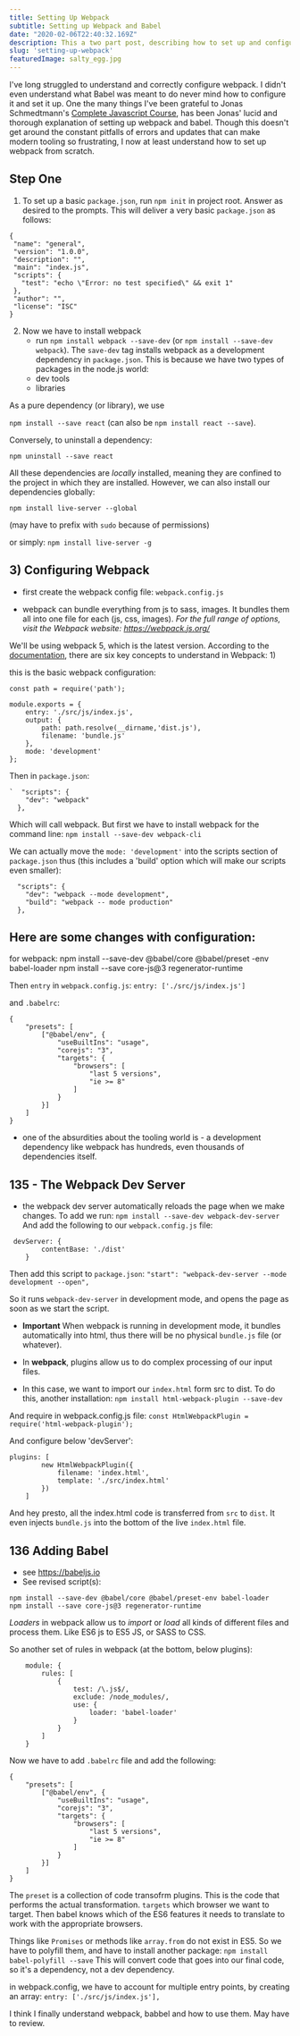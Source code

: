 ```yaml
---
title: Setting Up Webpack
subtitle: Setting up Webpack and Babel
date: "2020-02-06T22:40:32.169Z"
description: This a two part post, describing how to set up and configure Webpack and Babel.
slug: 'setting-up-webpack'
featuredImage: salty_egg.jpg
---
```


  I've long struggled to understand and correctly configure webpack. I didn't even understand what Babel was meant to do never mind how to configure it and set it up. One the many things I've been grateful to Jonas Schmedtmann's <a href="https://www.udemy.com/course/the-complete-javascript-course/">Complete Javascript Course</a>, has been Jonas' lucid and thorough explanation of setting up webpack and babel. Though this doesn't get around the constant pitfalls of errors and updates that can make modern tooling so frustrating, I now at least understand how to set up webpack from scratch. 

## Step One

 1) To set up a basic `package.json`, run `npm init` in project root. Answer as desired to the prompts. This will deliver a very basic `package.json` as follows: 
 ```
 {
  "name": "general",
  "version": "1.0.0",
  "description": "",
  "main": "index.js",
  "scripts": {
    "test": "echo \"Error: no test specified\" && exit 1"
  },
  "author": "",
  "license": "ISC"
}
``` 

2) Now we have to install webpack
    - run `npm install webpack --save-dev` (or `npm install --save-dev webpack`). The `save-dev` tag installs webpack as a development dependency in `package.json`. This is because we have two types of packages in the node.js world: 
    - dev tools
    - libraries

As a pure dependency (or library), we use 

`npm install --save react` (can also be `npm install react --save`). 

Conversely, to uninstall a dependency: 

`npm uninstall --save react`

All these dependencies are *locally* installed, meaning they are confined to the project in which they are installed. However, we can also install our dependencies globally: 

`npm install live-server --global` 

(may have to prefix with `sudo` because of permissions) 

or simply: `npm install live-server -g`

## 3) Configuring Webpack

- first create the webpack config file: `webpack.config.js`

- webpack can bundle everything from js to sass, images. It bundles them all into one file for each (js, css, images). *For the full range of options, visit the Webpack website: https://webpack.js.org/*

We'll be using webpack 5, which is the latest version. According to the <a href="https://webpack.js.org/concepts/">documentation</a>, there are six key concepts to understand in Webpack: 
1) 

this is the basic webpack configuration: 
```
const path = require('path'); 

module.exports = {
    entry: './src/js/index.js',
    output: {
        path: path.resolve(__dirname,'dist.js'), 
        filename: 'bundle.js'
    }, 
    mode: 'development'
}; 
```

Then in `package.json`: 
```
`  "scripts": {
    "dev": "webpack"
  },
```

  Which will call webpack. But first we have to install webpack for the command line: 
  `npm install --save-dev webpack-cli`

  We can actually move the `mode: 'development'` into the scripts section of `package.json` thus (this includes a 'build' option which will make our scripts even smaller): 

```
  "scripts": {
    "dev": "webpack --mode development",
    "build": "webpack -- mode production"
  },
```

## Here are some changes with configuration: 

for webpack: 
npm install --save-dev @babel/core @babel/preset
-env babel-loader 
npm install --save core-js@3 regenerator-runtime
 
Then `entry` in `webpack.config.js`: 
    `entry: ['./src/js/index.js']`

and `.babelrc`: 
```
{
    "presets": [
        ["@babel/env", {
            "useBuiltIns": "usage",
            "corejs": "3", 
            "targets": {
                "browsers": [
                    "last 5 versions",
                    "ie >= 8"
                ]
            }
        }]
    ]
}
```

- one of the absurdities about the tooling world is - a development dependency like webpack has hundreds, even thousands of dependencies itself. 

## 135 - The Webpack Dev Server 

- the webpack dev server automatically reloads the page when we make changes. To add we run: 
    `npm install --save-dev webpack-dev-server`
And add the following to our `webpack.config.js` file: 

```
 devServer: {
        contentBase: './dist'
    }
```
Then add this script to `package.json`: `"start": "webpack-dev-server --mode development --open",`

So it runs `webpack-dev-server` in development mode, and opens the page as soon as we start the script. 
- **Important** When webpack is running in development mode, it bundles automatically into html, thus there will be no physical `bundle.js` file (or whatever). 

- In **webpack**, plugins allow us to do complex processing of our input files. 
- In this case, we want to import our `index.html` form src to dist. To do this, another installation: 
`npm install html-webpack-plugin --save-dev`

And require in webpack.config.js file: 
`const HtmlWebpackPlugin = require('html-webpack-plugin'); `

And configure below 'devServer': 
```
plugins: [
        new HtmlWebpackPlugin({
            filename: 'index.html', 
            template: './src/index.html'
        })
    ]
```
And hey presto, all the index.html code is transferred from `src` to `dist`. It even injects `bundle.js` into the bottom of the live `index.html` file. 

## 136 Adding Babel 

- see https://babeljs.io
- See revised script(s): 
```
npm install --save-dev @babel/core @babel/preset-env babel-loader 
npm install --save core-js@3 regenerator-runtime
```

*Loaders* in webpack allow us to *import* or *load* all kinds of different files and process them. Like ES6 js to ES5 JS, or SASS to CSS. 

So another set of rules in webpack (at the bottom, below plugins): 
```
    module: {
        rules: [
            {
                test: /\.js$/, 
                exclude: /node_modules/,
                use: {
                    loader: 'babel-loader'
                }
            }
        ]
    }
```

Now we have to add `.babelrc` file and add the following: 
```
{
    "presets": [
        ["@babel/env", {
            "useBuiltIns": "usage",
            "corejs": "3", 
            "targets": {
                "browsers": [
                    "last 5 versions",
                    "ie >= 8"
                ]
            }
        }]
    ]
}
```
The `preset` is a collection of code transofrm plugins. This is the code that performs the actual transformation. `targets` which browser we want to target. Then babel knows which of the ES6 features it needs to translate to work with the appropriate browsers. 

Things like `Promises` or methods like `array.from` do not exist in ES5. So we have to polyfill them, and have to install another package: 
`npm install babel-polyfill --save`
This will convert code that goes into our final code, so it's a dependency, not a dev dependency. 

in webpack.config, we have to account for multiple entry points, by creating an array: 
`entry: ['./src/js/index.js'],`

I think I finally understand webpack, babbel and how to use them. May have to review. 